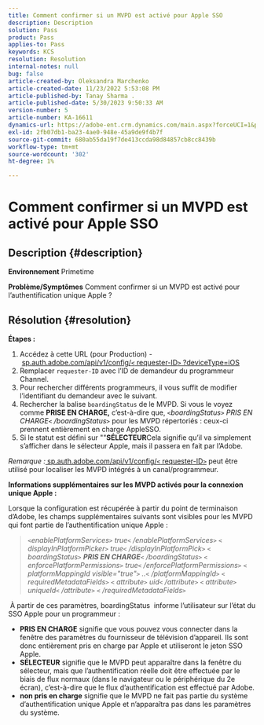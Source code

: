 ```yaml
---
title: Comment confirmer si un MVPD est activé pour Apple SSO
description: Description
solution: Pass
product: Pass
applies-to: Pass
keywords: KCS
resolution: Resolution
internal-notes: null
bug: false
article-created-by: Oleksandra Marchenko
article-created-date: 11/23/2022 5:53:08 PM
article-published-by: Tanay Sharma .
article-published-date: 5/30/2023 9:50:33 AM
version-number: 5
article-number: KA-16611
dynamics-url: https://adobe-ent.crm.dynamics.com/main.aspx?forceUCI=1&pagetype=entityrecord&etn=knowledgearticle&id=6021c6ae-576b-ed11-9561-6045bd006b25
exl-id: 2fb07db1-ba23-4ae0-948e-45a9de9f4b7f
source-git-commit: 680ab55da19f7de413ccda98d84857cb8cc8439b
workflow-type: tm+mt
source-wordcount: '302'
ht-degree: 1%

---
```


# Comment confirmer si un MVPD est activé pour Apple SSO

## Description {#description}

<b>Environnement</b>
Primetime


<b>Problème/Symptômes</b>
Comment confirmer si un MVPD est activé pour l’authentification unique Apple ?


## Résolution {#resolution}

<b>Étapes :</b>
1. Accédez à cette URL (pour Production) - [sp.auth.adobe.com/api/v1/config/`<` requester-ID`>` ?deviceType=iOS](http://sp.auth.adobe.com/api/v1/config/ABC?deviceType=iOS)
2. Remplacer `requester-ID` avec l’ID de demandeur du programmeur Channel\.
3. Pour rechercher différents programmeurs, il vous suffit de modifier l’identifiant du demandeur avec le suivant.
4. Rechercher la balise `boardingStatus` de<b> </b>le MVPD. Si vous le voyez comme <b>PRISE EN CHARGE,</b> c’est-à-dire que, *`<`boardingStatus`>` PRIS EN CHARGE`<` /boardingStatus`>`* pour les MVPD répertoriés : ceux-ci prennent entièrement en charge AppleSSO.
5. Si le statut est défini sur &quot;&quot;<b>SÉLECTEUR</b>Cela signifie qu’il va simplement s’afficher dans le sélecteur Apple, mais il passera en fait par l’Adobe.


*Remarque :*[ sp.auth.adobe.com/api/v1/config/`<` requester-ID`>`](http://sp.auth.adobe.com/api/v1/config/ABC?deviceType=iOS) peut être utilisé pour localiser les MVPD intégrés à un canal/programmeur.

<b>Informations supplémentaires sur les MVPD activés pour la connexion unique Apple :</b>

Lorsque la configuration est récupérée à partir du point de terminaison d’Adobe, les champs supplémentaires suivants sont visibles pour les MVPD qui font partie de l’authentification unique Apple :


> *`<`enablePlatformServices`>` true`<` /enablePlatformServices`>`
> `<` displayInPlatformPicker`>` true`<` /displayInPlatformPick`>`
> `<` boardingStatus`>` <b>PRIS EN CHARGE</b>`<` /boardingStatus`>`
> `<` enforcePlatformPermissions`>` true`<` /enforcePlatformPermissions`>`
> `<` platformMappingId visible=&quot;true&quot;`>` ..`<` /platformMappingId`>`
> `<` requiredMetadataFields`>`
> `<` attribute`>` uid`<` /attribute`>`
> `<` attribute`>` uniqueId`<` /attribute`>`
> `<` /requiredMetadataFields`>`*


&#x200B; À partir de ces paramètres, boardingStatus &#x200B; informe l’utilisateur sur l’état du SSO Apple pour un programmeur :

- <b>PRIS EN CHARGE</b>&#x200B; signifie que vous pouvez vous connecter dans la fenêtre des paramètres du fournisseur de télévision d’appareil. Ils sont donc entièrement pris en charge par Apple et utiliseront le jeton SSO Apple.
- <b>SÉLECTEUR</b>&#x200B; signifie que le MVPD peut apparaître dans la fenêtre du sélecteur, mais que l’authentification réelle doit être effectuée par le biais de flux normaux (dans le navigateur ou le périphérique du 2e écran), c’est-à-dire que le flux d’authentification est effectué par Adobe.
- <b>non pris en charge</b>&#x200B; signifie que le MVPD ne fait pas partie du système d’authentification unique Apple et n’apparaîtra pas dans les paramètres du système.
